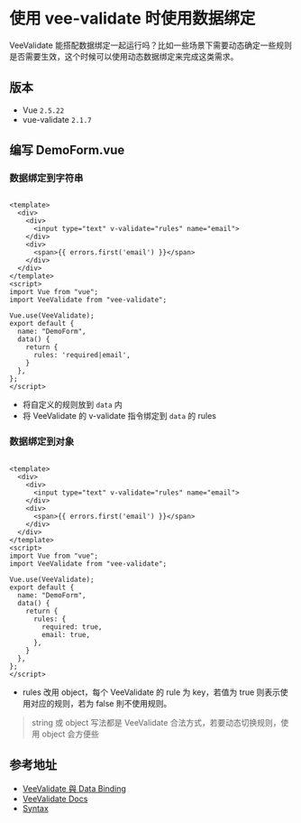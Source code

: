 # 使用 vee-validate 时使用数据绑定

VeeValidate 能搭配数据绑定一起运行吗？比如一些场景下需要动态确定一些规则是否需要生效，这个时候可以使用动态数据绑定来完成这类需求。

## 版本

- Vue `2.5.22`
- vue-validate `2.1.7`

## 编写 DemoForm.vue

### 数据绑定到字符串

```vue

<template>
  <div>
    <div>
      <input type="text" v-validate="rules" name="email">
    </div>
    <div>
      <span>{{ errors.first('email') }}</span>
    </div>
  </div>
</template>
<script>
import Vue from "vue";
import VeeValidate from "vee-validate";

Vue.use(VeeValidate);
export default {
  name: "DemoForm",
  data() {
    return {
      rules: 'required|email',
    }
  },
};
</script>
```

- 将自定义的规则放到 `data` 内
- 将 VeeValidate 的 v-validate 指令绑定到 `data` 的 rules

### 数据绑定到对象

```vue

<template>
  <div>
    <div>
      <input type="text" v-validate="rules" name="email">
    </div>
    <div>
      <span>{{ errors.first('email') }}</span>
    </div>
  </div>
</template>
<script>
import Vue from "vue";
import VeeValidate from "vee-validate";

Vue.use(VeeValidate);
export default {
  name: "DemoForm",
  data() {
    return {
      rules: {
        required: true,
        email: true,
      },
    }
  },
};
</script>
```

- rules 改用 object，每个 VeeValidate 的 rule 为 key，若值为 true 则表示使用对应的规则，若为 false 則不使用规则。

> string 或 object 写法都是 VeeValidate 合法方式，若要动态切换规则，使用 object 会方便些

## 参考地址

- [VeeValidate 與 Data Binding](https://oomusou.io/vue/vee-validate/data-binding/)
- [VeeValidate Docs](https://baianat.github.io/vee-validate/)
- [Syntax](https://baianat.github.io/vee-validate/guide/syntax.html)

